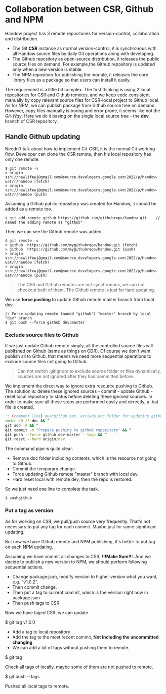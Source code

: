 # Collaboration between CSR, Github and NPM

Handow project has 3 remote repositories for version-control, collaboration and distribution.

+ The Git **CSR** instance as normal version-control, it is synchronous with all Handow source files by daily Git operations along with developing.
+ The Github repository as open-source distribution, it releases the public source files on demand. For example,the Github repository is updated only when a new version is stable.
+ The NPM repository for publishing the module, it releases the core library files as a package so that users can install it easily.

The requirement is a little bit complex. The first thinking is using 2 local repositories for CSR and Github remotes, and we keep code consistent manually by copy relevant source files for CSR-local project to Github local. As for NPM, we can publish package from Github source tree on demand. However, copy files manually is boring and error prone, it seems like not the _Git-Way_. Here we do it basing on the single local source tree - the **dev** branch of CSR repository.

## Handle Github updating

Needn't talk about how to implement Git-CSR, it is the normal Git working flow. Developer can clone the CSR remote, then his local repository has only one remote.

```
$ git remote -v
> origin  ssh://newlifewj@gmail.com@source.developers.google.com:2022/p/handow-uat/r/handow (fetch)
> origin  ssh://newlifewj@gmail.com@source.developers.google.com:2022/p/handow-uat/r/handow (push)
```

Assuming a Github public repository was created for Handow, it should be added as a remote too.

```
$ git add remote github https://github.com/githubrepo/handow.git    // named the adding remote as "github"
```

Then we can see the Github remote was added.

```
$ git remote -v
> github  https://github.com/mygithubrepo/handow.git (fetch)
> github  https://github.com/mygithubrepo/handow.git (push)
> origin  ssh://newlifewj@gmail.com@source.developers.google.com:2022/p/handow-uat/r/handow (fetch)
> origin  ssh://newlifewj@gmail.com@source.developers.google.com:2022/p/handow-uat/r/handow (push)
```

> The CSR and Github remotes are not synchronous, we can not checkout both of them. The Github remote is just for hard updating.

We use **force pushing** to update Github remote master branch from local dev.

```
// Force updating remote (named "github") "master" branch by local "dev" branch
$ git push --force github dev:master
```

### Exclude source files to Github

If we just update Github remote simply, all the controlled source files will published on Github (same as things on CDR). Of course we don't want publish all to Github, that means we need more sequential operations to exclude source files not going to Github.

> Can not switch .gitignore to exclude source folder or files dynamically, sources are not ignored after they had committed before.

We implement the direct way to ignore extra resource pushing to Github. The solution is: delete these ignored sources - commit - update Github - reset local repository to status before deleting these ignored sources. In order to make sure all these steps are performed easily and cirrectly, a .bat file is created.

```bat
:: (comment line) pushgithub.bat, exclude doc folder for updating github remote ('^' to break line)
rmdir /Q /S doc && ^
git add -A && ^
git commit -m "Prepare pushing to github repository" && ^
git push --force github dev:master --tags && ^
git reset --hard origin/dev
```

The command pipe is quite clear.

+ Remove doc folder including contents, which is the resource not going to Github.
+ Commit the temporary change.
+ Force updating Github remote "master" branch with local dev.
+ Hard reset local with remote dev, then the repo is restored.

So we just need one line to complete the task.

```
$ pushgithub
```

### Put a tag as version

As for working on CSR, we pull/push source very frequently. That's not necessary to put any tag for each commit. Maybe just for some significant updating. 

But now we have Github remote and NPM publishing, it's better to put tag on each NPM updating.

Assuming we have commit all changes to CSR, **!!!Make Sure!!!**. And we decide to publish a new version to NPM, we should perform following sequential actions.

+ Change package.json, modify version to higher version what you want, e.g. "v1.0.2".
+ Then commit change.
+ Then put a tag to current commit, which is the version right now in package.json
+ Then push tags to CSR

Now we have taged CSR, we can update


$ git tag v1.0.0

+ Add a tag to local repository
+ Add the tag to the most recent commit, **Not Including the uncommitted changing**.
+ We can add a lot of tags without pushing them to remote.

$ git tag

Check all tags of locally, maybe some of them are not pushed to remote.

$ git push --tags

Pushed all local tags to remote.
